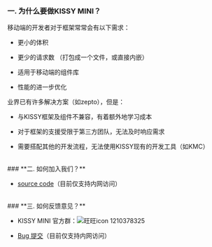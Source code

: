 ### **一. 为什么要做KISSY MINI？**

移动端的开发者对于框架常常会有以下需求：

* 更小的体积

* 更少的请求数 （打包成一个文件，或直接内嵌）

* 适用于移动端的组件库

* 性能的进一步优化

业界已有许多解决方案（如zepto），但是：

* 与KISSY框架及组件不兼容，有着额外地学习成本

* 对于框架的支援受限于第三方团队，无法及时响应需求

* 需要搭配其他的开发流程，无法使用KISSY现有的开发工具（如KMC）


<br />
### **二. 如何加入我们？**

* [source code](http://gitlab.alibaba-inc.com/kissy/m)（目前仅支持内网访问）


<br />
### **三. 如何反馈意见？**

* KISSY MINI 官方群：![旺旺icon](http://gtms03.alicdn.com/tps/i3/T15nl.Fq8dXXcfAj_X-16-15.png) 1210378325

* [Bug 提交](http://gitlab.alibaba-inc.com/kissy/m/issues)（目前仅支持内网访问）